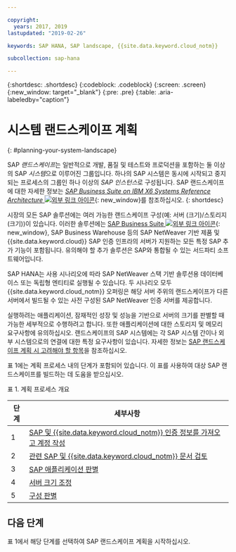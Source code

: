 ```yaml
---

copyright:
  years: 2017, 2019
lastupdated: "2019-02-26"

keywords: SAP HANA, SAP landscape, {{site.data.keyword.cloud_notm}}

subcollection: sap-hana

---
```


{:shortdesc: .shortdesc}
{:codeblock: .codeblock}
{:screen: .screen}
{:new_window: target="_blank"}
{:pre: .pre}
{:table: .aria-labeledby="caption"}

# 시스템 랜드스케이프 계획
{: #planning-your-system-landscape}

SAP *랜드스케이프*는 일반적으로 개발, 품질 및 테스트와 프로덕션을 포함하는 둘 이상의 SAP *시스템*으로 이루어진 그룹입니다. 하나의 SAP 시스템은 동시에 시작되고 중지되는 프로세스의 그룹인 하나 이상의 *SAP 인스턴스*로 구성됩니다. SAP 랜드스케이프에 대한 자세한 정보는 [*SAP Business Suite on IBM X6 Systems Reference Architecture* ![외부 링크 아이콘](../../icons/launch-glyph.svg "외부 링크 아이콘")](https://lenovopress.com/redp5073.pdf){: new_window}를 참조하십시오.
{: shortdesc}

시장의 모든 SAP 솔루션에는 여러 가능한 랜드스케이프 구성(예: 서버 (크기)/스토리지 (크기))이 있습니다. 이러한 솔루션에는 [SAP Business Suite ![외부 링크 아이콘](../../icons/launch-glyph.svg "외부 링크 아이콘")](https://open.sap.com/courses/suitehana1){: new_window}, SAP Business Warehouse 등의 SAP NetWeaver 기반 제품 및 {{site.data.keyword.cloud}} SAP 인증 인프라의 서버가 지원하는 모든 특정 SAP 추가 기능이 포함됩니다. 유의해야 할 추가 솔루션은 SAP와 통합될 수 있는 서드파티 소프트웨어입니다.

SAP HANA는 사용 시나리오에 따라 SAP NetWeaver 스택 기반 솔루션용 데이터베이스 또는 독립형 엔티티로 실행될 수 있습니다. 두 시나리오 모두 {{site.data.keyword.cloud_notm}} 오퍼링은 해당 서버 주위의 랜드스케이프가 다른 서버에서 빌드될 수 있는 사전 구성된 SAP NetWeaver 인증 서버를 제공합니다.

실행하려는 애플리케이션, 잠재적인 성장 및 성능을 기반으로 서버의 크기를 판별할 때 가능한 세부적으로 수행하려고 합니다. 또한 애플리케이션에 대한 스토리지 및 메모리 요구사항에 유의하십시오. 랜드스케이프의 SAP 시스템에는 각 SAP 시스템 간이나 외부 시스템으로의 연결에 대한 특정 요구사항이 있습니다. 자세한 정보는 [SAP 랜드스케이프 계획 시 고려해야 할 항목](/docs/infrastructure/sap-hana?topic=sap-hana-considerations#considerations)을 참조하십시오.

표 1에는 계획 프로세스 내의 단계가 포함되어 있습니다. 이 표를 사용하여 대상 SAP 랜드스케이프를 빌드하는 데 도움을 받으십시오.

표 1. 계획 프로세스 개요

|단계 |세부사항 |
| --- | --- |
|1 |[SAP 및 {{site.data.keyword.cloud_notm}} 인증 정보를 가져오고 계정 작성](/docs/infrastructure/sap-hana?topic=sap-hana-get_sap_ibm_credentials#get_sap_ibm_credentials) |
|2 |[관련 SAP 및 {{site.data.keyword.cloud_notm}} 문서 검토](/docs/infrastructure/sap-hana?topic=sap-hana-review_doc#review_doc) |
|3 |[SAP 애플리케이션 판별](/docs/infrastructure/sap-hana?topic=sap-hana-3-determining-your-sap-applications#3-determining-your-sap-applications) |
|4 |[서버 크기 조정](/docs/infrastructure/sap-hana?topic=sap-hana-size_the_server#size_the_server) |
|5 |[구성 판별](/docs/infrastructure/sap-hana?topic=sap-hana-determine_configuration#determine_configuration) |

## 다음 단계

표 1에서 해당 단계를 선택하여 SAP 랜드스케이프 계획을 시작하십시오.
